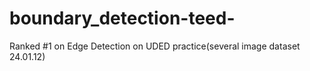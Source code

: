 # boundary_detection-teed-
 Ranked #1 on Edge Detection on UDED practice(several image dataset 24.01.12)
